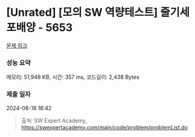 # [Unrated] [모의 SW 역량테스트] 줄기세포배양 - 5653 

[문제 링크](https://swexpertacademy.com/main/code/problem/problemDetail.do?contestProbId=AWXRJ8EKe48DFAUo) 

### 성능 요약

메모리: 51,948 KB, 시간: 357 ms, 코드길이: 2,438 Bytes

### 제출 일자

2024-08-18 18:42



> 출처: SW Expert Academy, https://swexpertacademy.com/main/code/problem/problemList.do